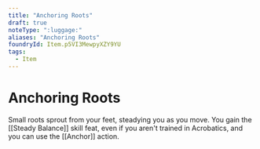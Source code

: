 ```yaml
---
title: "Anchoring Roots"
draft: true
noteType: ":luggage:"
aliases: "Anchoring Roots"
foundryId: Item.p5VI3MewpyXZY9YU
tags:
  - Item
---
```


# Anchoring Roots

Small roots sprout from your feet, steadying you as you move. You gain the [[Steady Balance]] skill feat, even if you aren't trained in Acrobatics, and you can use the [[Anchor]] action.
